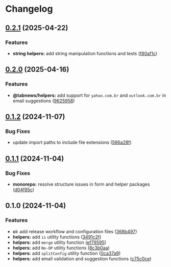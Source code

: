 # Changelog

## [0.2.1](https://github.com/aprendendofelipe/tabnews/compare/helpers-v0.2.0...helpers-v0.2.1) (2025-04-22)


### Features

* **string helpers:** add string manipulation functions and tests ([f80af1c](https://github.com/aprendendofelipe/tabnews/commit/f80af1c42d70c099d775b6aa38fef0fcca4f2730))

## [0.2.0](https://github.com/aprendendofelipe/tabnews/compare/helpers-v0.1.2...helpers-v0.2.0) (2025-04-16)


### Features

* **@tabnews/helpers:** add support for `yahoo.com.br` and `outlook.com.br` in email suggestions ([9625958](https://github.com/aprendendofelipe/tabnews/commit/962595846478665684a6513590497d6c59eae5f8))

## [0.1.2](https://github.com/aprendendofelipe/tabnews/compare/helpers-v0.1.1...helpers-v0.1.2) (2024-11-07)


### Bug Fixes

* update import paths to include file extensions ([566a28f](https://github.com/aprendendofelipe/tabnews/commit/566a28f1cc9a760c521c86752a79564ac56533de))

## [0.1.1](https://github.com/aprendendofelipe/tabnews/compare/helpers-v0.1.0...helpers-v0.1.1) (2024-11-04)


### Bug Fixes

* **monorepo:** resolve structure issues in form and helper packages ([d04f85c](https://github.com/aprendendofelipe/tabnews/commit/d04f85cd5f0ef326def898d277d1135f3ffd9594))

## 0.1.0 (2024-11-04)


### Features

* **ci:** add release workflow and configuration files ([368b497](https://github.com/aprendendofelipe/tabnews/commit/368b49796e99dd529e8e4674117c974532b57164))
* **helpers:** add `is` utility functions ([3491c2f](https://github.com/aprendendofelipe/tabnews/commit/3491c2fe694e0f1e5c4122172b77189089b9f5a1))
* **helpers:** add `merge` utility function ([ef79595](https://github.com/aprendendofelipe/tabnews/commit/ef795957d3b94005b70e54f80ab0312773477dfa))
* **helpers:** add `No-OP` utility functions ([8c3b0aa](https://github.com/aprendendofelipe/tabnews/commit/8c3b0aac244a078b1055da2fca9b52de45c035ee))
* **helpers:** add `splitConfig` utility function ([0ca37a9](https://github.com/aprendendofelipe/tabnews/commit/0ca37a920d98566c65c8357fc66dba8aa519e36f))
* **helpers:** add email validation and suggestion functions ([c75c0ce](https://github.com/aprendendofelipe/tabnews/commit/c75c0ce7608a51bffb428315d075f1b9f91d88e3))

